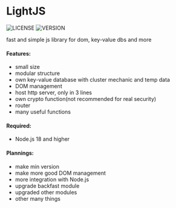 # LightJS
![LICENSE](https://img.shields.io/badge/MPL--2.0-blue?style=for-the-badge) 
![VERSION](https://img.shields.io/github/forks/lightjs/playmusic.svg?style=social&label=Fork)

fast and simple js library for dom, key-value dbs and more

#### Features:
   - small size
   - modular structure 
   - own key-value database with cluster mechanic and temp data
   - DOM management 
   - host http server, only in 3 lines
   - own crypto function(not recommended for real security)
   - router 
   - many useful functions

#### Required:
   - Node.js 18 and higher 

#### Plannings:
   - make min version
   - make more good DOM management 
   - more integration with Node.js
   - upgrade backfast module
   - upgraded other modules 
   - other many things 


